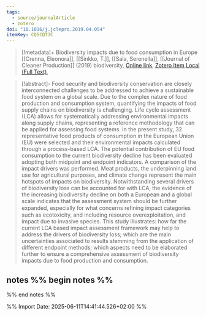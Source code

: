 ```yaml
---
tags:
  - source/journalArticle
  - zotero
doi: "10.1016/j.jclepro.2019.04.054"
itemKey: CQ5CQT3C
---
```

>[!metadata]+
> Biodiversity impacts due to food consumption in Europe
> [[Crenna, Eleonora]], [[Sinkko, T.]], [[Sala, Serenella]], 
> [[Journal of Cleaner Production]] (2019)
> biodiversity, 
> [Online link](https://linkinghub.elsevier.com/retrieve/pii/S095965261931131X), [Zotero Item](zotero://select/library/items/CQ5CQT3C),[Local (Full Text)](file://C:/Users/aburg/Documents/references/zotero/storage/8AX6PR56/Crenna2019_Biodiversityimpacts.pdf), 


>[!abstract]-
>Food security and biodiversity conservation are closely interconnected challenges to be addressed to achieve a sustainable food system on a global scale. Due to the complex nature of food production and consumption system, quantifying the impacts of food supply chains on biodiversity is challenging. Life cycle assessment (LCA) allows for systematically addressing environmental impacts along supply chains, representing a reference methodology that can be applied for assessing food systems. In the present study, 32 representative food products of consumption in the European Union (EU) were selected and their environmental impacts calculated through a process-based LCA. The potential contribution of EU food consumption to the current biodiversity decline has been evaluated adopting both midpoint and endpoint indicators. A comparison of the impact drivers was performed. Meat products, the underpinning land use for agricultural purposes, and climate change represent the main hotspots of impacts on biodiversity. Notwithstanding several drivers of biodiversity loss can be accounted for with LCA, the evidence of the increasing biodiversity decline on both a European and a global scale indicates that the assessment system should be further expanded, especially for what concerns reﬁning impact categories such as ecotoxicity, and including resource overexploitation, and impact due to invasive species. This study illustrates: how far the current LCA based impact assessment framework may help to address the drivers of biodiversity loss; which are the main uncertainties associated to results stemming from the application of different endpoint methods; which aspects need to be elaborated further to ensure a comprehensive assessment of biodiversity impacts due to food production and consumption.

## notes %% begin notes %%

%% end notes %%

%% Import Date: 2025-06-11T14:41:44.526+02:00 %%

